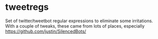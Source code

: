 tweetregs
=========

Set of twitter/tweetbot regular expressions to eliminate some irritations. With a couple of tweaks, these came from lots of places, especially https://github.com/justin/SilencedBots/
